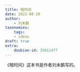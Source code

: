 ```yaml
---
title: 暗时间
date: 2022-08-20
author: 
    - 刘未鹏
taxonomies:
    tags:
    - ideas
draft: true
extra:
    doubian-id: 35611477
---
```


《暗时间》这本书是作者刘未鹏写的。